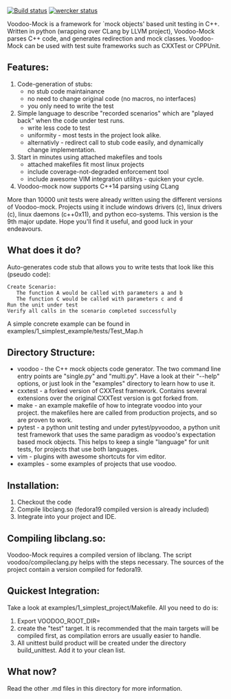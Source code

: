 [![Build status](https://ci.appveyor.com/api/projects/status/vf533umpc9rodgwj?svg=true)](https://ci.appveyor.com/project/ShlomiMatichin/voodoo-mock)
[![wercker status](https://app.wercker.com/status/6915cc3fd57b76cf3300e787108413c6/m "wercker status")](https://app.wercker.com/project/bykey/6915cc3fd57b76cf3300e787108413c6)

Voodoo-Mock is a framework for `mock objects' based unit testing in C++.
Written in python (wrapping over CLang by LLVM project), Voodoo-Mock
parses C++ code, and generates redirection and mock classes. Voodoo-Mock
can be used with test suite frameworks such as CXXTest or CPPUnit.

Features:
---------
1. Code-generation of stubs:
   - no stub code maintainance
   - no need to change original code (no macros, no interfaces)
   - you only need to write the test
2. Simple language to describe "recorded scenarios" which are
   "played back" when the code under test runs.
   - write less code to test
   - uniformity - most tests in the project look alike.
   - alternativly - redirect call to stub code easily, and dynamically
     change implementation.
3. Start in minutes using attached makefiles and tools
   - attached makefiles fit most linux projects
   - include coverage-not-degraded enforcement tool
   - include awesome VIM integration utilitys - quicken your cycle.
4. Voodoo-mock now supports C++14 parsing using CLang

More than 10000 unit tests were already written using the
different versions of Voodoo-mock. Projects using it include windows
drivers (c), linux drivers (c), linux daemons (c++0x11), and python
eco-systems. This version is the 9th major update. Hope you'll find
it useful, and good luck in your endeavours.

What does it do?
----------------
Auto-generates code stub that allows you to write tests that look like this
(pseudo code):
```
Create Scenario:
   The function A would be called with parameters a and b
   The function C would be called with parameters c and d
Run the unit under test
Verify all calls in the scenario completed successfully
```
A simple concrete example can be found in examples/1_simplest_example/tests/Test_Map.h

Directory Structure:
--------------------
- voodoo - the C++ mock objects code generator. The two command line
           entry points are "single.py" and "multi.py". Have a look at
           their "--help" options, or just look in the "examples"
           directory to learn how to use it.
- cxxtest - a forked version of CXXTest framework. Contains several
            extensions over the original CXXTest version is got forked
            from.
- make - an example makefile of how to integrate voodoo into your project.
         the makefiles here are called from production projects, and so
         are proven to work.
- pytest - a python unit testing and under pytest/pyvoodoo, a python unit
           test framework that uses the same paradigm as voodoo's
           expectation based mock objects. This helps to keep a single
           "language" for unit tests, for projects that use both languages.
- vim - plugins with awesome shortcuts for vim editor.
- examples - some examples of projects that use voodoo.

Installation:
-------------
1. Checkout the code
2. Compile libclang.so (fedora19 compiled version is already included)
3. Integrate into your project and IDE.

Compiling libclang.so:
----------------------
Voodoo-Mock requires a compiled version of libclang. The script
voodoo/compileclang.py helps with the steps necessary. The sources
of the project contain a version compiled for fedora19.

Quickest Integration:
---------------------
Take a look at examples/1_simplest_project/Makefile. All you need
to do is:
1. Export VOODOO_ROOT_DIR=<path to this directory>
2. create the "test" target. It is recommended that the main targets
   will be compiled first, as compilation errors are usually easier
   to handle.
3. All unittest build product will be created under the directory
   build_unittest. Add it to your clean list.

What now?
---------
Read the other .md files in this directory for more information.
